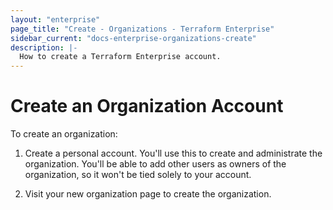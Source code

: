 ```yaml
---
layout: "enterprise"
page_title: "Create - Organizations - Terraform Enterprise"
sidebar_current: "docs-enterprise-organizations-create"
description: |-
  How to create a Terraform Enterprise account.
---
```


# Create an Organization Account

To create an organization:

1. Create a personal account. You'll use this to create and administrate the
organization. You'll be able to add other users as owners of the organization,
so it won't be tied solely to your account.

1. Visit your new organization page to create the organization.
